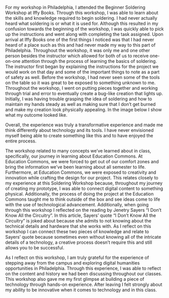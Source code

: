 For my workshop in Philadelphia, I attended the Beginner Soldering Workshop at Iffy Books. Through this workshop, I was able to learn about the skills and knowledge required to begin soldering. I had never actually heard what soldering is or what it is used for. Although this resulted in my confusion towards the beginning of the workshop, I was quickly able to pick up the instructions and went along with completing the task assigned. Upon arrival at Iffy Books one of the first things I noticed was that I had never heard of a place such as this and had never made my way to this part of Philadelphia. Throughout the workshop, it was only me and one other person besides the instructor which allowed for both of us to receive one-on-one attention through the process of learning the basics of soldering. The instructor first began by explaining the instructions for the project we would work on that day and some of the important things to note as a part of safety as well. Before the workshop, I had never seen some of the tools on the table so it was great to be exposed to something unknown to me. Throughout the workshop, I went on putting pieces together and working through trial and error to eventually create a bug-like creation that lights up. Initially, I was having trouble grasping the idea of soldering and how to maintain my hands steady as well as making sure that I don’t get burned and make my creation look physically appealing. In the image below I show what my outcome looked like. 

Overall, the experience was truly a transformative experience and made me think differently about technology and its tools. I have never envisioned myself being able to create something like this and to have enjoyed the entire process. 

The workshop related to many concepts we’ve learned about in class, specifically, our journey in learning about Education Commons. At Education Commons, we were forced to get out of our comfort zones and bring the information we’ve been learning about all semester to life. Furthermore, at Education Commons, we were exposed to creativity and innovation while crafting the design for our project. This relates closely to my experience at this Soldering Workshop because, throughout my journey of creating my prototype, I was able to connect digital content to something physical. Additionally, the process of doing the project at the Education Commons taught me to think outside of the box and see ideas come to life with the use of technological advancement.
Additionally, when going through this workshop I reflected on the reading by Jenetry Sayers “I Don’t Know All the Circuitry”. In this article, Sayers’ quote “I Don’t Know All the Circuitry” is joked about because she admits to not knowing about the technical details and hardware that she works with. As I reflect on this workshop I can connect these two pieces of knowledge and relate to Sayers’ quote because sometimes even without knowing all of the intricate details of a technology, a creative process doesn’t require this and still allows you to be successful. 

As I reflect on this workshop, I am truly grateful for the experience of stepping away from the campus and exploring digital humanities opportunities in Philadelphia. Through this experience, I was able to reflect on the content and history we had been discussing throughout our classes. This workshop also gave me my first glimpse at building a piece of technology through hands-on experience.  After leaving I felt strongly about my ability to be innovative when it comes to technology and in this class. 
